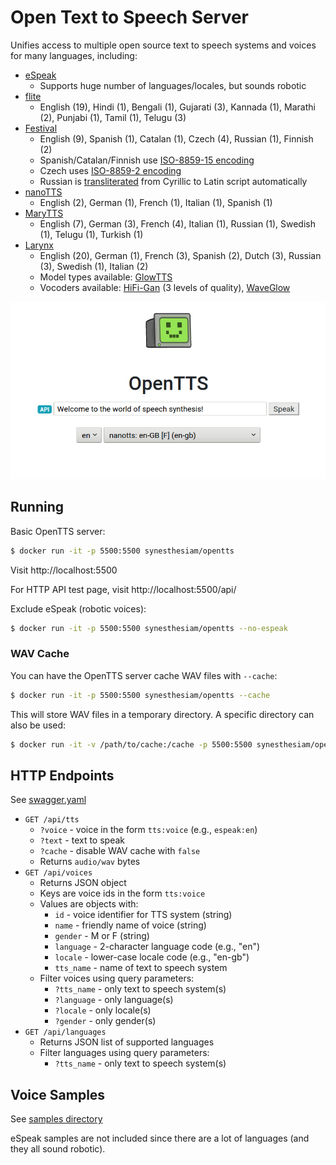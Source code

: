 # Open Text to Speech Server

Unifies access to multiple open source text to speech systems and voices for many languages, including:

* [eSpeak](http://espeak.sourceforge.net)
    * Supports huge number of languages/locales, but sounds robotic
* [flite](http://www.festvox.org/flite)
    * English (19), Hindi (1), Bengali (1), Gujarati (3), Kannada (1), Marathi (2), Punjabi (1), Tamil (1), Telugu (3)
* [Festival](http://www.cstr.ed.ac.uk/projects/festival/)
    * English (9), Spanish (1), Catalan (1), Czech (4), Russian (1), Finnish (2)
    * Spanish/Catalan/Finnish use [ISO-8859-15 encoding](https://en.wikipedia.org/wiki/ISO/IEC_8859-15)
    * Czech uses [ISO-8859-2 encoding](https://en.wikipedia.org/wiki/ISO/IEC_8859-2)
    * Russian is [transliterated](https://pypi.org/project/transliterate/) from Cyrillic to Latin script automatically
* [nanoTTS](https://github.com/gmn/nanotts)
    * English (2), German (1), French (1), Italian (1), Spanish (1)
* [MaryTTS](http://mary.dfki.de)
    * English (7), German (3), French (4), Italian (1), Russian (1), Swedish (1), Telugu (1), Turkish (1)
* [Larynx](https://github.com/rhasspy/larynx-runtime)
    * English (20), German (1), French (3), Spanish (2), Dutch (3), Russian (3), Swedish (1), Italian (2)
    * Model types available: [GlowTTS](https://github.com/rhasspy/glow-tts-train)
    * Vocoders available: [HiFi-Gan](https://github.com/rhasspy/hifi-gan-train) (3 levels of quality), [WaveGlow](https://github.com/rhasspy/waveglow)
    
![Web interface screenshot](img/screenshot.png "Screenshot")

## Running

Basic OpenTTS server:

```bash
$ docker run -it -p 5500:5500 synesthesiam/opentts
```

Visit http://localhost:5500

For HTTP API test page, visit http://localhost:5500/api/

Exclude eSpeak (robotic voices):

```bash
$ docker run -it -p 5500:5500 synesthesiam/opentts --no-espeak
```

### WAV Cache

You can have the OpenTTS server cache WAV files with `--cache`:

```bash
$ docker run -it -p 5500:5500 synesthesiam/opentts --cache
```

This will store WAV files in a temporary directory. A specific directory can also be used:

```bash
$ docker run -it -v /path/to/cache:/cache -p 5500:5500 synesthesiam/opentts --cache /cache
```

## HTTP Endpoints

See [swagger.yaml](swagger.yaml)

* `GET /api/tts`
    * `?voice` - voice in the form `tts:voice` (e.g., `espeak:en`)
    * `?text` - text to speak
    * `?cache` - disable WAV cache with `false`
    * Returns `audio/wav` bytes
* `GET /api/voices`
    * Returns JSON object
    * Keys are voice ids in the form `tts:voice`
    * Values are objects with:
        * `id` - voice identifier for TTS system (string)
        * `name` - friendly name of voice (string)
        * `gender` - M or F (string)
        * `language` - 2-character language code (e.g., "en")
        * `locale` - lower-case locale code (e.g., "en-gb")
        * `tts_name` - name of text to speech system
    * Filter voices using query parameters:
        * `?tts_name` - only text to speech system(s)
        * `?language` - only language(s)
        * `?locale` - only locale(s)
        * `?gender` - only gender(s)
* `GET /api/languages`
    * Returns JSON list of supported languages
    * Filter languages using query parameters:
        * `?tts_name` - only text to speech system(s)
    
## Voice Samples

See [samples directory](samples/)

eSpeak samples are not included since there are a lot of languages (and they all sound robotic).
